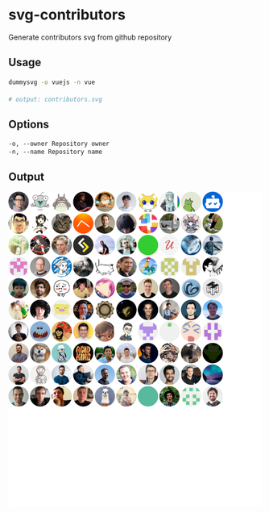 # svg-contributors

Generate contributors svg from github repository

## Usage

```bash
dummysvg -o vuejs -n vue

# output: contributors.svg
```

## Options

```
-o, --owner Repository owner
-n, --name Repository name
```

## Output
<p align="center">
    <img src="./contributors.svg" alt="Contributors">
<p>
